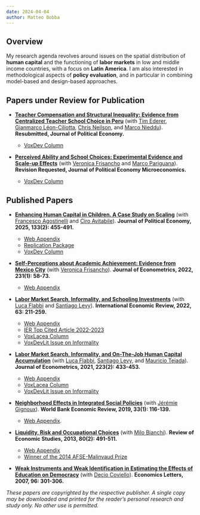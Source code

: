 ```yaml
---
date: 2024-04-04
author: Matteo Bobba
---
```


## Overview
My research agenda revolves around issues on the spatial distribution of **human capital** and the functioning of **labor markets** in low and middle income countries, with a focus on **Latin America**. I am also interested in methodological aspects of **policy evaluation**, and in particular in combining model-based and design-based approaches. 


## Papers under Review for Publication

- **[Teacher Compensation and Structural Inequality: Evidence from Centralized Teacher School Choice in Peru](/BELNN_March2024.pdf)** (with [Tim Ederer](https://sites.google.com/view/tim-ederer), [Gianmarco Léon-Ciliotta](https://sites.google.com/site/gianmarcoleon/), [Chris Neilson](https://christopherneilson.github.io/), and [Marco Nieddu](https://www.marconieddu.net/)).
**Resubmitted, Journal of Political Economy.** 
    - [VoxDev Column](https://voxdev.org/topic/education/how-teacher-wage-policies-help-reduce-urban-rural-achievement-gaps-evidence-peru)

- **[Perceived Ability and School Choices: Experimental Evidence and Scale-up Effects](/BFP_July2024.pdf)** (with [Veronica Frisancho](https://veronicafrisancho.net/) and [Marco Pariguana](https://www.marcopariguana.com/)). **Revision Requested, Journal of Political Economy Microeconomics.** 
    - [VoxDev Column](https://voxdev.org/topic/education/scaling-information-interventions-education)


## Published Papers

- **[Enhancing Human Capital in Children. A Case Study on Scaling](/AAB_jpe2025.pdf)** (with [Francesco Agostinelli](https://www.francesco-agostinelli.com/) and [Ciro Avitabile](https://sites.google.com/site/avitabileciro)).
**Journal of Political Economy, 2025, 133(2): 455-491.** 
    - [Web Appendix](/AAB_appendix.pdf)
    - [Replication Package](https://dataverse.harvard.edu/dataset.xhtml?persistentId=doi:10.7910/DVN/TOTKSS)
    - [VoxDev Column](https://voxdev.org/topic/education/how-scale-child-development-programmes)

- **[Self-Perceptions about Academic Achievement: Evidence from Mexico City](/BF_joe2022.pdf)** (with [Veronica Frisancho](https://veronicafrisancho.net/)). 
**Journal of Econometrics, 2022, 231(1): 58-73.** 
    - [Web Appendix](/BF_appendix.pdf)

- **[Labor Market Search, Informality, and Schooling Investments](/BFL_ier2022.pdf)** (with [Luca Flabbi](https://sites.google.com/site/lucaflabbi/) and [Santiago Levy](https://www.brookings.edu/people/santiago-levy/)).
**International Economic Review, 2022, 63: 211-259.** 
    - [Web Appendix](/BFL_appendix.pdf)
    - [IER Top Cited Article 2022-2023](/Top_Cited_Article.pdf)
    - [VoxLacea Column](https://vox.lacea.org/?q=blog/reforming_labor_markets)
    - [VoxDevLit Issue on Informality](https://voxdev.org/voxdevlit/informality)

- **[Labor Market Search, Informality, and On-The-Job Human Capital Accumulation](/BFLT_joe2021.pdf)** (with [Luca Flabbi](https://sites.google.com/site/lucaflabbi/), [Santiago Levy](https://www.brookings.edu/people/santiago-levy/), and [Mauricio Tejada](https://mauriciotejada.com/)).
**Journal of Econometrics, 2021, 223(2): 433-453.** 
    - [Web Appendix](/BFLT_appendix.pdf)
    - [VoxLacea Column](https://vox.lacea.org/?q=blog/reforming_labor_markets)
    - [VoxDevLit Issue on Informality](https://voxdev.org/voxdevlit/informality)

- **[Neighborhood Effects in Integrated Social Policies](/BG_wber2019.pdf)** (with [Jérémie Gignoux](https://www.parisschoolofeconomics.eu/en/gignoux-jeremie/)). **World Bank Economic Review, 2019, 33(1): 116-139.** 
    - [Web Appendix](/BG_appendix.pdf).

- **[Liquidity, Risk and Occupational Choices](/BB_res2013.pdf)** (with [Milo Bianchi](https://sites.google.com/site/bianchimilo/)). **Review of Economic Studies, 2013, 80(2): 491-511.** 
    - [Web Appendix](/BB_appendix.pdf)
    - [Winner of the 2014 AFSE-Malinvaud Prize](https://www.afse.fr/en/prix/le-prix-edmond-malinvaud-500012)

- **[Weak Instruments and Weak Identification in Estimating the Effects of Education on Democracy](/BC_el2007.pdf)** (with [Decio Coviello](https://www.hec.ca/en/profs/decio.coviello.html)).
**Economics Letters, 2007, 96: 301-306.**

*These papers are copyrighted by the respective publisher. A single copy may be downloaded and printed for the reader’s personal research and study only. No other use is permitted.*
